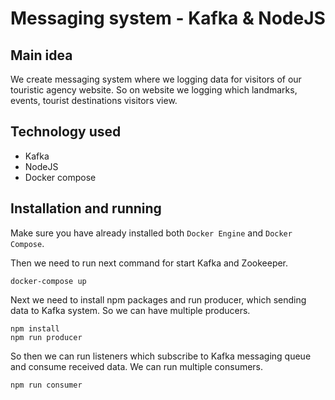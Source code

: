 # Messaging system - Kafka & NodeJS

## Main idea

We create messaging system where we logging data for visitors of our touristic agency website. So on website we logging which landmarks, events, tourist destinations visitors view.

## Technology used

- Kafka
- NodeJS
- Docker compose

## Installation and running

Make sure you have already installed both `Docker Engine` and `Docker Compose`.

Then we need to run next command for start Kafka and Zookeeper.
```
docker-compose up
```

Next we need to install npm packages and run producer, which sending data to Kafka system. So we can have multiple producers.

```
npm install
npm run producer
```

So then we can run listeners which subscribe to Kafka messaging queue and consume received data. We can run multiple consumers.
```
npm run consumer
```
